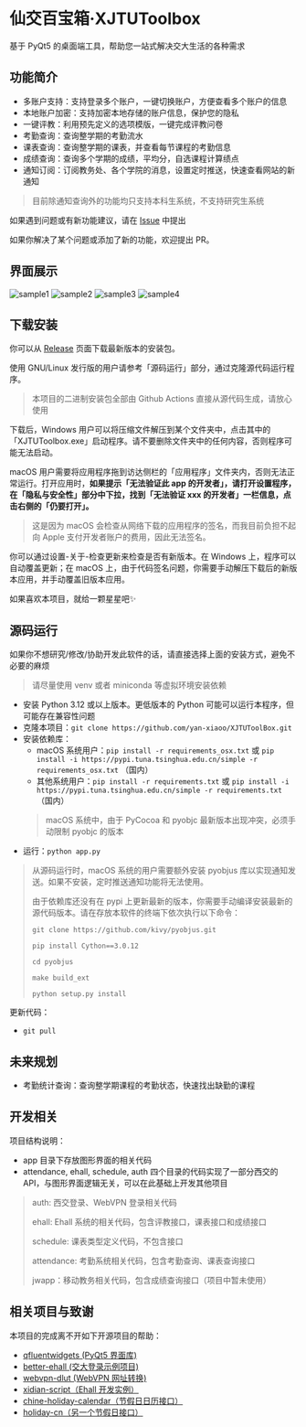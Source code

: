 # 仙交百宝箱·XJTUToolbox

基于 PyQt5 的桌面端工具，帮助您一站式解决交大生活的各种需求

## 功能简介
- 多账户支持：支持登录多个账户，一键切换账户，方便查看多个账户的信息
- 本地账户加密：支持加密本地存储的账户信息，保护您的隐私
- 一键评教：利用预先定义的选项模版，一键完成评教问卷
- 考勤查询：查询整学期的考勤流水
- 课表查询：查询整学期的课表，并查看每节课程的考勤信息
- 成绩查询：查询多个学期的成绩，平均分，自选课程计算绩点
- 通知订阅：订阅教务处、各个学院的消息，设置定时推送，快速查看网站的新通知

> 目前除通知查询外的功能均只支持本科生系统，不支持研究生系统

如果遇到问题或有新功能建议，请在 [Issue](https://github.com/yan-xiaoo/XJTUToolBox/issues) 中提出

如果你解决了某个问题或添加了新的功能，欢迎提出 PR。

## 界面展示
![sample1](./screenshots/sample_1.png)
![sample2](./screenshots/sample_2.png)
![sample3](./screenshots/sample_3.png)
![sample4](./screenshots/sample_4.png)

## 下载安装
你可以从 [Release](https://github.com/yan-xiaoo/XJTUToolBox/releases) 页面下载最新版本的安装包。

使用 GNU/Linux 发行版的用户请参考「源码运行」部分，通过克隆源代码运行程序。

> 本项目的二进制安装包全部由 Github Actions 直接从源代码生成，请放心使用

下载后，Windows 用户可以将压缩文件解压到某个文件夹中，点击其中的「XJTUToolbox.exe」启动程序。请不要删除文件夹中的任何内容，否则程序可能无法启动。

macOS 用户需要将应用程序拖到访达侧栏的「应用程序」文件夹内，否则无法正常运行。打开应用时，**如果提示「无法验证此 app 的开发者」，请打开设置程序，在「隐私与安全性」部分中下拉，找到「无法验证 xxx 的开发者」一栏信息，点击右侧的「仍要打开」。**

> 这是因为 macOS 会检查从网络下载的应用程序的签名，而我目前负担不起向 Apple 支付开发者账户的费用，因此无法签名。

你可以通过设置-关于-检查更新来检查是否有新版本。在 Windows 上，程序可以自动覆盖更新；在 macOS 上，由于代码签名问题，你需要手动解压下载后的新版本应用，并手动覆盖旧版本应用。

如果喜欢本项目，就给一颗星星吧✨

## 源码运行
如果你不想研究/修改/协助开发此软件的话，请直接选择上面的安装方式，避免不必要的麻烦
> 请尽量使用 venv 或者 miniconda 等虚拟环境安装依赖

- 安装 Python 3.12 或以上版本。更低版本的 Python 可能可以运行本程序，但可能存在兼容性问题
- 克隆本项目：`git clone https://github.com/yan-xiaoo/XJTUToolBox.git`
- 安装依赖库：
  - macOS 系统用户：`pip install -r requirements_osx.txt` 或 `pip install -i https://pypi.tuna.tsinghua.edu.cn/simple -r requirements_osx.txt` （国内）
  - 其他系统用户：`pip install -r requirements.txt` 或 `pip install -i https://pypi.tuna.tsinghua.edu.cn/simple -r requirements.txt` （国内）
  > macOS 系统中，由于 PyCocoa 和 pyobjc 最新版本出现冲突，必须手动限制 pyobjc 的版本
- 运行：`python app.py`

> 从源码运行时，macOS 系统的用户需要额外安装 pyobjus 库以实现通知发送。如果不安装，定时推送通知功能将无法使用。
> 
> 由于依赖库还没有在 pypi 上更新最新的版本，你需要手动编译安装最新的源代码版本。请在存放本软件的终端下依次执行以下命令：
> 
> `git clone https://github.com/kivy/pyobjus.git`
> 
> `pip install Cython==3.0.12`
> 
> `cd pyobjus`
> 
> `make build_ext`
> 
> `python setup.py install`

更新代码：
- `git pull`

## 未来规划
- 考勤统计查询：查询整学期课程的考勤状态，快速找出缺勤的课程

## 开发相关
项目结构说明：
- app 目录下存放图形界面的相关代码
- attendance, ehall, schedule, auth 四个目录的代码实现了一部分西交的 API，与图形界面逻辑无关，可以在此基础上开发其他项目
> auth: 西交登录、WebVPN 登录相关代码
>
> ehall: Ehall 系统的相关代码，包含评教接口，课表接口和成绩接口
> 
> schedule: 课表类型定义代码，不包含接口
> 
> attendance: 考勤系统相关代码，包含考勤查询、课表查询接口
> 
> jwapp：移动教务相关代码，包含成绩查询接口（项目中暂未使用）

## 相关项目与致谢
本项目的完成离不开如下开源项目的帮助：
- [qfluentwidgets (PyQt5 界面库)](https://github.com/zhiyiYo/PyQt-Fluent-Widgets)
- [better-ehall (交大登录示例项目)](https://github.com/guitaoliu/xjtu-grade)
- [webvpn-dlut (WebVPN 网址转换)](https://github.com/ESWZY/webvpn-dlut)
- [xidian-script（Ehall 开发实例）](https://github.com/xdlinux/xidian-scripts)
- [chine-holiday-calendar（节假日日历接口）](https://github.com/lanceliao/china-holiday-calender)
- [holiday-cn（另一个节假日接口）](https://github.com/NateScarlet/holiday-cn)
